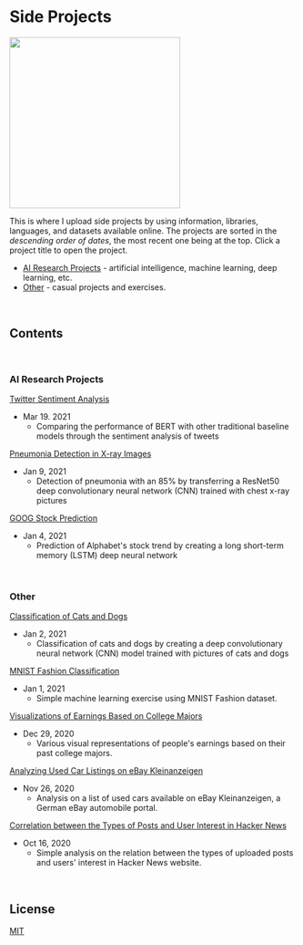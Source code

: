 # Side Projects

<img src = 'https://imagesvc.meredithcorp.io/v3/mm/image?q=85&c=sc&poi=%5B1240%2C299%5D&w=2000&h=1047&url=https%3A%2F%2Fstatic.onecms.io%2Fwp-content%2Fuploads%2Fsites%2F6%2F2020%2F09%2F15%2FThe-Mandalorian5.jpg' width="300">

This is where I upload side projects by using information, libraries, languages, and datasets available online.
The projects are sorted in the _descending order of dates_, the most recent one being at the top.
Click a project title to open the project.

- [AI Research Projects](#ai-research-projects) - artificial intelligence, machine learning, deep learning, etc.
- [Other](#other) - casual projects and exercises.

&nbsp;

## Contents

&nbsp;

### AI Research Projects

[Twitter Sentiment Analysis](https://github.com/chan030609/twitter-sentiment-analysis)
- Mar 19. 2021
  - Comparing the performance of BERT with other traditional baseline models through the sentiment analysis of tweets

[Pneumonia Detection in X-ray Images](https://github.com/chan030609/resnet-pneumonia-detection/blob/master/README.md)
- Jan 9, 2021
  - Detection of pneumonia with an 85% by transferring a ResNet50 deep convolutionary neural network (CNN) trained with chest x-ray pictures

[GOOG Stock Prediction](https://github.com/chan030609/side-projects/blob/master/goog-stock-prediction/goog-stock-prediction.ipynb)
- Jan 4, 2021
  - Prediction of Alphabet's stock trend by creating a long short-term memory (LSTM) deep neural network

&nbsp;

### Other
  
[Classification of Cats and Dogs](https://github.com/chan030609/side-projects/blob/master/classification-of-cats-and-dogs/classification_of_cats_and_dogs.ipynb)
- Jan 2, 2021
  - Classification of cats and dogs by creating a deep convolutionary neural network (CNN) model trained with pictures of cats and dogs
  
[MNIST Fashion Classification](https://github.com/chan030609/side-projects/blob/master/mnist-fashion-validation/mnist-fashion-validation.ipynb)
- Jan 1, 2021
  - Simple machine learning exercise using MNIST Fashion dataset.

[Visualizations of Earnings Based on College Majors](https://github.com/chan030609/side-projects/blob/master/earnings-based-on-majors/earnings-based-on-majors.ipynb)
- Dec 29, 2020
  - Various visual representations of people's earnings based on their past college majors.

[Analyzing Used Car Listings on eBay Kleinanzeigen](https://github.com/chan030609/side-projects/blob/master/ebay-car-sales-analysis/ebay-car-sales-analysis.ipynb)
- Nov 26, 2020
  - Analysis on a list of used cars available on eBay Kleinanzeigen, a German eBay automobile portal.

[Correlation between the Types of Posts and User Interest in Hacker News](https://github.com/chan030609/side-projects/blob/master/hackernews-post-analysis/hacker-news-post-analysis.ipynb)
- Oct 16, 2020
  - Simple analysis on the relation between the types of uploaded posts and users' interest in Hacker News website.

&nbsp;

## License
[MIT](https://www.mit.edu/~amini/LICENSE.md)
